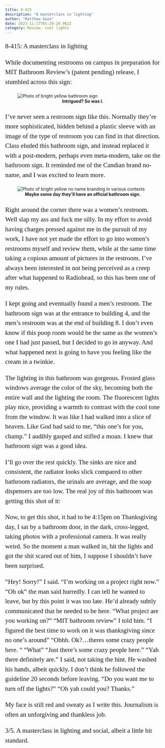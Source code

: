 ```yaml
---
title: 8-415
description: "A masterclass in lighting"
author: "Matthew Soza"
date: 2023-11-27T05:29:29.962Z
category: Review, cool lights
---
```

<script context="module">
  import coverImage from '../../assets/articles/8-415/excellentLightingCover.jpg'

  import bathroomSign from '../../assets/articles/8-415/BathroomSign.jpg'
  import noName from '../../assets/articles/8-415/noName.webp'

  metadata.coverImage = coverImage
</script>

<style>
  figure {
    margin-bottom: 3ch;
  }

  p {
    font-family: "miller-display", serif;
    font-weight: 300;
    font-size: 21px;

    line-height: 1.5em;
    margin-bottom: 1em;
  }
  
  p:last-child {
    margin-bottom: 4ch;
  }

  figcaption {
    text-align: center;
  }
</style>


8-415: A masterclass in lighting

While documenting restrooms on campus in preparation for MIT Bathroom Review’s (patent pending) release, I stumbled across this sign:

<figure>
  <img src={bathroomSign} alt="Photo of bright yellow bathroom sign">
  <figcaption><b>Intrigued? So was I.</b></figcaption>
</figure>

I’ve never seen a restroom sign like this. Normally they’re more sophisticated, hidden behind a plastic sleeve with an image of the type of restroom you can find in that direction. Class eluded this bathroom sign, and instead replaced it with a post-modern, perhaps even meta-modern, take on the bathroom sign. It reminded me of the Candian brand no-name, and I was excited to learn more.

<figure>
  <img src={noName} alt="Photo of bright yellow no name branding in various contexts">
  <figcaption><b>Maybe some day they'll have an official bathroom sign.</b></figcaption>
</figure>

Right around the corner there was a women’s restroom. Well slap my ass and fuck me silly. In my effort to avoid having charges pressed against me in the pursuit of my work, I have not yet made the effort to go into women’s restrooms myself and review them, while at the same time taking a copious amount of pictures in the restroom. I’ve always been interested in not being perceived as a creep after what happened to Radiohead, so this has been one of my rules. 

I kept going and eventually found a men’s restroom. The bathroom sign was at the entrance to building 4, and the men’s restroom was at the end of building 8. I don’t even know if this poop room would be the same as the women’s one I had just passed, but I decided to go in anyway. And what happened next is going to have you feeling like the cream in a twinkie.

The lighting in this bathroom was gorgeous. Frosted glass windows average the color of the sky, becoming both the entire wall and the lighting the room. The fluorescent lights play nice, providing a warmth to contrast with the cool tone from the window. It was like I had walked into a slice of heaven. Like God had said to me, “this one’s for you, champ.” I audibly gasped and stifled a moan. I knew that bathroom sign was a good idea.

I’ll go over the rest quickly. The sinks are nice and consistent, the radiator looks slick compared to other bathroom radiators, the urinals are average, and the soap dispensers are too low. The real joy of this bathroom was getting this shot of it:

Now, to get this shot, it had to be 4:15pm on Thanksgiving day, I sat by a bathroom door, in the dark, cross-legged, taking photos with a professional camera. It was really weird. So the moment a man walked in, hit the lights and got the shit scared out of him, I suppose I shouldn’t have been surprised. 

“Hey! Sorry!” I said. “I’m working on a project right now.”
“Oh ok“ the man said hurredly. I can tell he wanted to leave, but by this point it was too late. He’d already subtly communicated that he needed to be here. “What project are you working on?”
“MIT bathroom review” I told him. “I figured the best time to work on it was thanksgiving since no one’s around”
“Ohhh. Ok?…theres some crazy people here. “
“What”
“Just there’s some crazy people here.”
“Yah there definitely are.” I said, not taking the hint.
He washed his hands, albeit quickly. I don’t think he followed the guideline 20 seconds before leaving. 
“Do you want me to turn off the lights?”
“Oh yah could you? Thanks.”

My face is still red and sweaty as I write this. Journalism is often an unforgiving and thankless job. 

3/5. A masterclass in lighting and social, albeit a little bit standard. 